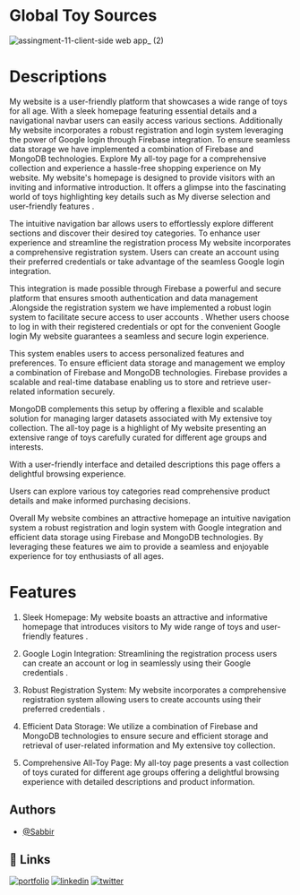 
# Global Toy Sources

![assingment-11-client-side web app_ (2)](https://github.com/dev-sabbir194/GlobalToySources/assets/121635899/1bf53b88-d77e-4bee-9a6d-426647aa94ac)

#                 Descriptions
My website is a user-friendly platform that showcases a wide range of toys for all age. With a sleek homepage featuring essential details and a navigational navbar users can easily access various sections. Additionally My website incorporates a robust registration and login system leveraging the power of Google login through Firebase integration. To ensure seamless data storage we have implemented a combination of Firebase and MongoDB technologies. Explore My all-toy page for a comprehensive collection and experience a hassle-free shopping experience on My website. My website's homepage is designed to provide visitors with an inviting and informative introduction. It offers a glimpse into the fascinating world of toys highlighting key details such as My diverse selection and user-friendly features .

The intuitive navigation bar allows users to effortlessly explore different sections and discover their desired toy categories. To enhance user experience and streamline the registration process My website incorporates a comprehensive registration system. Users can create an account using their preferred credentials or take advantage of the seamless Google login integration.

This integration is made possible through Firebase a powerful and secure platform that ensures smooth authentication and data management .Alongside the registration system we have implemented a robust login system to facilitate secure access to user accounts . Whether users choose to log in with their registered credentials or opt for the convenient Google login My website guarantees a seamless and secure login experience.

This system enables users to access personalized features and preferences. To ensure efficient data storage and management we employ a combination of Firebase and MongoDB technologies. Firebase provides a scalable and real-time database enabling us to store and retrieve user-related information securely.

MongoDB complements this setup by offering a flexible and scalable solution for managing larger datasets associated with My extensive toy collection. The all-toy page is a highlight of My website presenting an extensive range of toys carefully curated for different age groups and interests.

With a user-friendly interface and detailed descriptions this page offers a delightful browsing experience.

Users can explore various toy categories read comprehensive product details and make informed purchasing decisions.

Overall My website combines an attractive homepage an intuitive navigation system a robust registration and login system with Google integration and efficient data storage using Firebase and MongoDB technologies. By leveraging these features we aim to provide a seamless and enjoyable experience for toy enthusiasts of all ages.



# Features

1. Sleek Homepage: My website boasts an attractive and informative homepage that introduces visitors to My wide range of toys and user-friendly features .

2. Google Login Integration: Streamlining the registration process users can create an account or log in seamlessly using their Google credentials .

3. Robust Registration System: My website incorporates a comprehensive registration system allowing users to create accounts using their preferred credentials .

4. Efficient Data Storage: We utilize a combination of Firebase and MongoDB technologies to ensure secure and efficient storage and retrieval of user-related information and My extensive toy collection.

5. Comprehensive All-Toy Page: My all-toy page presents a vast collection of toys curated for different age groups offering a delightful browsing experience with detailed descriptions and product information.

## Authors

- [@Sabbir](https://github.com/dev-sabbir194)


## 🔗 Links
[![portfolio](https://img.shields.io/badge/my_portfolio-000?style=for-the-badge&logo=ko-fi&logoColor=white)](https://dev-sabbir194.com/)
[![linkedin](https://img.shields.io/badge/linkedin-0A66C2?style=for-the-badge&logo=linkedin&logoColor=white)](https://www.linkedin.com/in/md-sabbir-02560b280/)
[![twitter](https://img.shields.io/badge/twitter-1DA1F2?style=for-the-badge&logo=twitter&logoColor=white)](https://twitter.com/MDSABBIR194)


